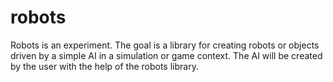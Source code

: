 robots
======

Robots is an experiment. The goal is a library for creating robots or objects driven by a simple AI in a simulation or game context. The AI will be created by the user with the help of the robots library.
